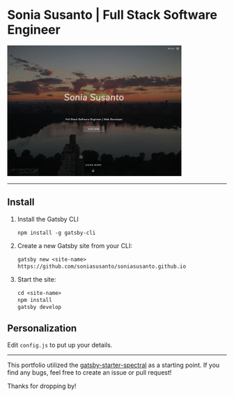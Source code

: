 # Sonia Susanto | Full Stack Software Engineer

<img src="src/assets/images/ss-portfolio.png" alt="Sonia Susanto Portfolio Screenshot" width="400" />

---

## Install

1. Install the Gatsby CLI
   ```
   npm install -g gatsby-cli
   ```
2. Create a new Gatsby site from your CLI:
   ```
   gatsby new <site-name> https://github.com/soniasusanto/soniasusanto.github.io
   ```
3. Start the site:
   ```
   cd <site-name>
   npm install
   gatsby develop
   ```

## Personalization

Edit `config.js` to put up your details.

---

This portfolio utilized the [gatsby-starter-spectral](https://github.com/anubhavsrivastava/gatsby-starter-spectral) as a starting point.
If you find any bugs, feel free to create an issue or pull request!

Thanks for dropping by!
